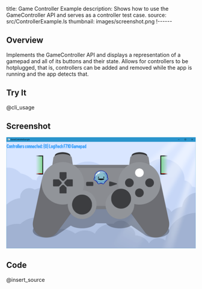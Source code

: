 title: Game Controller Example
description: Shows how to use the GameController API and serves as a controller test case.
source: src/ControllerExample.ls
thumbnail: images/screenshot.png
!------

## Overview
Implements the GameController API and displays a representation of a gamepad and all of its buttons and their state.
Allows for controllers to be hotplugged, that is, controllers can be added and removed while the app is running and the app detects that.  

## Try It
@cli_usage

## Screenshot
![Game Controller Example Screenshot](images/screenshot.png)

## Code
@insert_source
